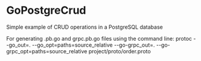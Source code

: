 # GoPostgreCrud
Simple example of CRUD operations in a PostgreSQL database

For generating .pb.go and grpc.pb.go files using the command line:
protoc --go_out=. --go_opt=paths=source_relative --go-grpc_out=. --go-grpc_opt=paths=source_relative project/proto/order.proto



